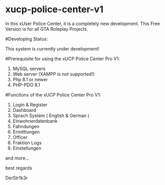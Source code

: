 # xucp-police-center-v1
In this xUser Police Center, it is a completely new development. This Free Version is for all GTA Roleplay Projects.

#Developing Status:

This system is currently under development!

#Prerequisite for using the xUCP Police Center Pro V1:

1. MySQL servers
2. Web server (XAMPP is not supported!)
3. Php 8.1 or newer
4. PHP-PDO 8.1

#Functions of the xUCP Police Center Pro V1:

  1. Login & Register
  2. Dashboard
  3. Sprach System ( English & German ) 
  4. Einwohnerdatenbank 
  5. Fahndungen 
  6. Ermittlungen 
  7. Officer 
  8. Fraktion Logs
  9. Einstellungen

 
and more... 
 
 
best regards

DerStr1k3r 
